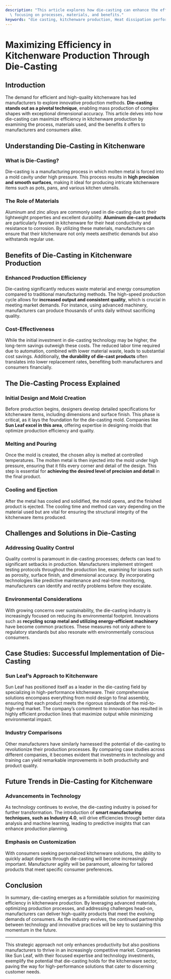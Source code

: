 ```yaml
---
description: "This article explores how die-casting can enhance the efficiency of kitchenware production,\
  \ focusing on processes, materials, and benefits."
keywords: "die casting, kitchenware production, Heat dissipation performance, Die-cast aluminum"
---
```

# Maximizing Efficiency in Kitchenware Production Through Die-Casting

## Introduction

The demand for efficient and high-quality kitchenware has led manufacturers to explore innovative production methods. **Die-casting stands out as a pivotal technique**, enabling mass production of complex shapes with exceptional dimensional accuracy. This article delves into how die-casting can maximize efficiency in kitchenware production by examining the process, materials used, and the benefits it offers to manufacturers and consumers alike.

## Understanding Die-Casting in Kitchenware

### What is Die-Casting?

Die-casting is a manufacturing process in which molten metal is forced into a mold cavity under high pressure. This process results in **high precision and smooth surfaces**, making it ideal for producing intricate kitchenware items such as pots, pans, and various kitchen utensils. 

### The Role of Materials

Aluminum and zinc alloys are commonly used in die-casting due to their lightweight properties and excellent durability. **Aluminum die-cast products** are particularly favored in kitchenware for their heat conductivity and resistance to corrosion. By utilizing these materials, manufacturers can ensure that their kitchenware not only meets aesthetic demands but also withstands regular use.

## Benefits of Die-Casting in Kitchenware Production

### Enhanced Production Efficiency

Die-casting significantly reduces waste material and energy consumption compared to traditional manufacturing methods. The high-speed production cycle allows for **increased output and consistent quality**, which is crucial in meeting market demands. For instance, using advanced machinery, manufacturers can produce thousands of units daily without sacrificing quality.

### Cost-Effectiveness

While the initial investment in die-casting technology may be higher, the long-term savings outweigh these costs. The reduced labor time required due to automation, combined with lower material waste, leads to substantial cost savings. Additionally, **the durability of die-cast products** often translates into lower replacement rates, benefiting both manufacturers and consumers financially.

## The Die-Casting Process Explained

### Initial Design and Mold Creation

Before production begins, designers develop detailed specifications for kitchenware items, including dimensions and surface finish. This phase is critical, as it lays the foundation for the die-casting mold. Companies like **Sun Leaf excel in this area**, offering expertise in designing molds that optimize production efficiency and quality.

### Melting and Pouring

Once the mold is created, the chosen alloy is melted at controlled temperatures. The molten metal is then injected into the mold under high pressure, ensuring that it fills every corner and detail of the design. This step is essential for **achieving the desired level of precision and detail** in the final product.

### Cooling and Ejection

After the metal has cooled and solidified, the mold opens, and the finished product is ejected. The cooling time and method can vary depending on the material used but are vital for ensuring the structural integrity of the kitchenware items produced.

## Challenges and Solutions in Die-Casting

### Addressing Quality Control

Quality control is paramount in die-casting processes; defects can lead to significant setbacks in production. Manufacturers implement stringent testing protocols throughout the production line, examining for issues such as porosity, surface finish, and dimensional accuracy. By incorporating technologies like predictive maintenance and real-time monitoring, manufacturers can identify and rectify problems before they escalate.

### Environmental Considerations

With growing concerns over sustainability, the die-casting industry is increasingly focused on reducing its environmental footprint. Innovations such as **recycling scrap metal and utilizing energy-efficient machinery** have become common practices. These measures not only adhere to regulatory standards but also resonate with environmentally conscious consumers.

## Case Studies: Successful Implementation of Die-Casting

### Sun Leaf’s Approach to Kitchenware

Sun Leaf has positioned itself as a leader in the die-casting field by specializing in high-performance kitchenware. Their comprehensive solutions encompass everything from mold design to final assembly, ensuring that each product meets the rigorous standards of the mid-to-high-end market. The company’s commitment to innovation has resulted in highly efficient production lines that maximize output while minimizing environmental impact.

### Industry Comparisons

Other manufacturers have similarly harnessed the potential of die-casting to revolutionize their production processes. By comparing case studies across different companies, it becomes evident that investments in technology and training can yield remarkable improvements in both productivity and product quality.

## Future Trends in Die-Casting for Kitchenware

### Advancements in Technology

As technology continues to evolve, the die-casting industry is poised for further transformation. The introduction of **smart manufacturing techniques, such as Industry 4.0**, will drive efficiencies through better data analysis and machine learning, leading to predictive insights that can enhance production planning.

### Emphasis on Customization

With consumers seeking personalized kitchenware solutions, the ability to quickly adapt designs through die-casting will become increasingly important. Manufacturer agility will be paramount, allowing for tailored products that meet specific consumer preferences.

## Conclusion

In summary, die-casting emerges as a formidable solution for maximizing efficiency in kitchenware production. By leveraging advanced materials, optimizing production processes, and addressing challenges head-on, manufacturers can deliver high-quality products that meet the evolving demands of consumers. As the industry evolves, the continued partnership between technology and innovative practices will be key to sustaining this momentum in the future. 

---

This strategic approach not only enhances productivity but also positions manufacturers to thrive in an increasingly competitive market. Companies like Sun Leaf, with their focused expertise and technology investments, exemplify the potential that die-casting holds for the kitchenware sector, paving the way for high-performance solutions that cater to discerning customer needs.

